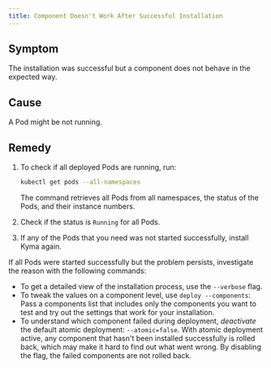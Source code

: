 ```yaml
---
title: Component Doesn't Work After Successful Installation
---
```


## Symptom

The installation was successful but a component does not behave in the expected way.

## Cause

A Pod might be not running.

## Remedy

1. To check if all deployed Pods are running, run:
   
   ```bash
   kubectl get pods --all-namespaces
   ```
   
   The command retrieves all Pods from all namespaces, the status of the Pods, and their instance numbers. 

2. Check if the status is `Running` for all Pods.
3. If any of the Pods that you need was not started successfully, install Kyma again.

If all Pods were started successfully but the problem persists, investigate the reason with the following commands:

- To get a detailed view of the installation process, use the `--verbose` flag.
- To tweak the values on a component level, use `deploy --components`: Pass a components list that includes only the components you want to test and try out the settings that work for your installation.
- To understand which component failed during deployment, *deactivate* the default atomic deployment: `--atomic=false`. 
   With atomic deployment active, any component that hasn't been installed successfully is rolled back, which may make it hard to find out what went wrong. By disabling the flag, the failed components are not rolled back.